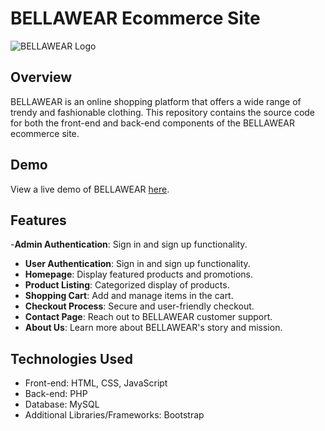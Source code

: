 # BELLAWEAR Ecommerce Site

![BELLAWEAR Logo](path/to/your/logo.png)

## Overview

BELLAWEAR is an online shopping platform that offers a wide range of trendy and fashionable clothing. This repository contains the source code for both the front-end and back-end components of the BELLAWEAR ecommerce site.

## Demo

View a live demo of BELLAWEAR [here](your-demo-link).



## Features
-**Admin Authentication**: Sign in and sign up functionality.

- **User Authentication**: Sign in and sign up functionality.
- **Homepage**: Display featured products and promotions.
- **Product Listing**: Categorized display of products.
- **Shopping Cart**: Add and manage items in the cart.
- **Checkout Process**: Secure and user-friendly checkout.
- **Contact Page**: Reach out to BELLAWEAR customer support.
- **About Us**: Learn more about BELLAWEAR's story and mission.

## Technologies Used

- Front-end: HTML, CSS, JavaScript
- Back-end: PHP
- Database: MySQL
- Additional Libraries/Frameworks: Bootstrap


